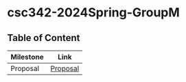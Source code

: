 # csc342-2024Spring-GroupM
## Table of Content
| Milestone  | Link |
| ------------- |-------------|
|Proposal|[Proposal](https://github.ncsu.edu/engr-csc342/csc342-2024Spring-namara/blob/main/Homework0/README.md)  |
